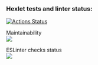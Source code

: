 ### Hexlet tests and linter status:
[![Actions Status](https://github.com/inadadurov/frontend-project-lvl2/workflows/hexlet-check/badge.svg)](https://github.com/inadadurov/frontend-project-lvl2/actions)

Maintainability  <br />
<a href="https://codeclimate.com/github/inadadurov/frontend-project-lvl1/maintainability"><img src="https://api.codeclimate.com/v1/badges/4b5e0f556beca39af705/maintainability" /></a>

ESLinter checks status <br />
<a href="https://github.com/inadadurov/frontend-project-lvl1/actions/workflows/onPushESLinter-check.yml"><img src="https://github.com/inadadurov/frontend-project-lvl1/actions/workflows/onPushESLinter-check.yml/badge.svg" /></a>